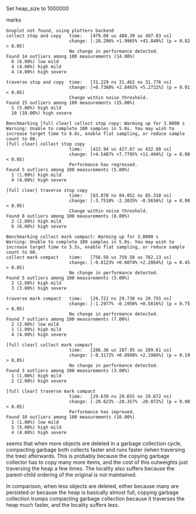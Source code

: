 Set heap_size to 1000000

marks 

```
Gnuplot not found, using plotters backend
collect stop and copy   time:   [479.08 us 488.39 us 497.83 us]                                  
                        change: [-28.296% +1.9965% +41.840%] (p = 0.82 > 0.05)
                        No change in performance detected.
Found 14 outliers among 100 measurements (14.00%)
  6 (6.00%) low mild
  4 (4.00%) high mild
  4 (4.00%) high severe

traverse stop and copy  time:   [31.229 ns 31.462 ns 31.776 ns]                                    
                        change: [+0.7380% +2.8465% +5.2722%] (p = 0.01 < 0.05)
                        Change within noise threshold.
Found 15 outliers among 100 measurements (15.00%)
  5 (5.00%) high mild
  10 (10.00%) high severe

Benchmarking [full clear] collect stop copy: Warming up for 3.0000 s
Warning: Unable to complete 100 samples in 5.0s. You may wish to increase target time to 6.6s, enable flat sampling, or reduce sample count to 60.
[full clear] collect stop copy                                                                             
                        time:   [422.94 us 427.67 us 432.88 us]
                        change: [+4.5487% +7.7795% +11.494%] (p = 0.00 < 0.05)
                        Performance has regressed.
Found 5 outliers among 100 measurements (5.00%)
  1 (1.00%) high mild
  4 (4.00%) high severe

[full clear] traverse stop copy                                                                            
                        time:   [83.078 ns 84.052 ns 85.318 ns]
                        change: [-3.7510% -2.3035% -0.5656%] (p = 0.00 < 0.05)
                        Change within noise threshold.
Found 8 outliers among 100 measurements (8.00%)
  2 (2.00%) high mild
  6 (6.00%) high severe

Benchmarking collect mark compact: Warming up for 3.0000 s
Warning: Unable to complete 100 samples in 5.0s. You may wish to increase target time to 5.5s, enable flat sampling, or reduce sample count to 60.
collect mark compact    time:   [756.58 us 759.58 us 762.13 us]                                  
                        change: [-0.8123% +0.6074% +2.2064%] (p = 0.45 > 0.05)
                        No change in performance detected.
Found 5 outliers among 100 measurements (5.00%)
  2 (2.00%) high mild
  3 (3.00%) high severe

traverse mark compact   time:   [29.722 ns 29.738 ns 29.755 ns]                                   
                        change: [-1.2977% -0.1950% +0.5816%] (p = 0.75 > 0.05)
                        No change in performance detected.
Found 7 outliers among 100 measurements (7.00%)
  2 (2.00%) low mild
  1 (1.00%) high mild
  4 (4.00%) high severe

[full clear] collect mark compact                                                                            
                        time:   [286.36 us 287.95 us 289.61 us]
                        change: [-0.3172% +0.8998% +2.1966%] (p = 0.19 > 0.05)
                        No change in performance detected.
Found 3 outliers among 100 measurements (3.00%)
  1 (1.00%) high mild
  2 (2.00%) high severe

[full clear] traverse mark compact                                                                             
                        time:   [29.639 ns 29.655 ns 29.672 ns]
                        change: [-20.623% -20.357% -20.072%] (p = 0.00 < 0.05)
                        Performance has improved.
Found 10 outliers among 100 measurements (10.00%)
  1 (1.00%) low mild
  5 (5.00%) high mild
  4 (4.00%) high severe
```

seems that when more objects are deleted in a garbage collection cycle, compacting garbage both collects faster and runs faster (when traversing the tree) afterwards. This is probably because the copying garbage collector has to copy many more items, and the cost of this outweights just traversing the heap a few times. The locality also suffers because the parent-child ordering of the original is not maintained.

In comparison, when less objects are deleted, either because many are persisted or because the heap is basically almost full, copying garbage collection trumps compacting garbage collection because it traverses the heap much faster, and the locality suffers less.


